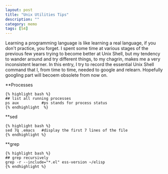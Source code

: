 ```yaml
---
layout: post
title: "Unix Utilities Tips"
description: ""
category: memo
tags: [S4]
---
```


Learning a programming language is like learning a real language, if you don't
practice, you forget. I spent some time at various stages of the previous few
years trying to become better at Unix Shell, but my tendency to wander around
and try different things, to my chagrin, makes me a very inconsistent
learner. In this entry, I try to record the essential Unix Shell command that I,
from time to time, needed to google and relearn. Hopefully googling part will
becoem obsolete from now on.

**Processes

    {% highlight bash %}
    ## list all running processes
    ps aux          #ps stands for process status
    {% endhighlight  %}

**sed
                     
    {% highlight bash %}
    sed 7q .emacs   #display the first 7 lines of the file 
    {% endhighlight %}

**grep

    {% highlight bash %}
    ## grep recursively 
    grep -r --include="*.el" ess-version ~/elisp 
    {% endhighlight %}
